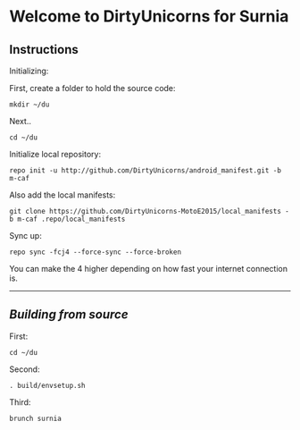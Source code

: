 Welcome to DirtyUnicorns for Surnia
=================================


Instructions
---------------

Initializing:

First, create a folder to hold the source code: 

	mkdir ~/du 

Next..

	cd ~/du

Initialize local repository:

	repo init -u http://github.com/DirtyUnicorns/android_manifest.git -b m-caf

Also add the local manifests:

    git clone https://github.com/DirtyUnicorns-MotoE2015/local_manifests -b m-caf .repo/local_manifests

Sync up:

	repo sync -fcj4 --force-sync --force-broken
	
You can make the 4 higher depending on how fast your internet connection is. 


-------------
 
_Building from source_
---------------

First:

	cd ~/du

Second:

	. build/envsetup.sh

Third:

    brunch surnia
